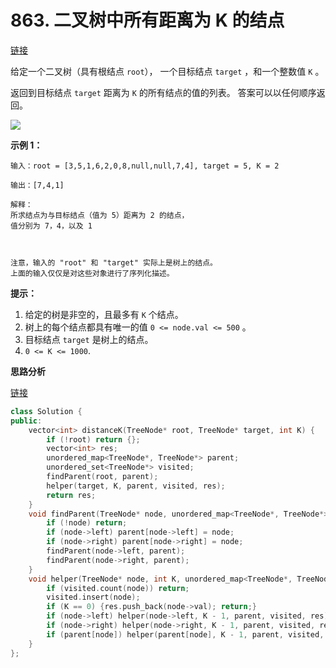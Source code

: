 # 863. 二叉树中所有距离为 K 的结点

[链接](https://leetcode-cn.com/problems/all-nodes-distance-k-in-binary-tree/description/)

给定一个二叉树（具有根结点 `root`）， 一个目标结点 `target` ，和一个整数值 `K` 。

返回到目标结点 `target` 距离为 `K` 的所有结点的值的列表。 答案可以以任何顺序返回。

![](../../cpp-note/cpp-note/pics/sketch0.png) 


**示例 1：**

```
输入：root = [3,5,1,6,2,0,8,null,null,7,4], target = 5, K = 2

输出：[7,4,1]

解释：
所求结点为与目标结点（值为 5）距离为 2 的结点，
值分别为 7，4，以及 1



注意，输入的 "root" 和 "target" 实际上是树上的结点。
上面的输入仅仅是对这些对象进行了序列化描述。
```

**提示：**

1. 给定的树是非空的，且最多有 `K` 个结点。
2. 树上的每个结点都具有唯一的值 `0 <= node.val <= 500` 。
3. 目标结点 `target` 是树上的结点。
4. `0 <= K <= 1000`.

**思路分析**

[链接](https://www.cnblogs.com/grandyang/p/10686922.html)

```c++
class Solution {
public:
    vector<int> distanceK(TreeNode* root, TreeNode* target, int K) {
    	if (!root) return {};
        vector<int> res;
        unordered_map<TreeNode*, TreeNode*> parent;
        unordered_set<TreeNode*> visited;
        findParent(root, parent);
        helper(target, K, parent, visited, res);
        return res;
    }
    void findParent(TreeNode* node, unordered_map<TreeNode*, TreeNode*>& parent) {
    	if (!node) return;
    	if (node->left) parent[node->left] = node;
    	if (node->right) parent[node->right] = node;
    	findParent(node->left, parent);
    	findParent(node->right, parent);
    }
    void helper(TreeNode* node, int K, unordered_map<TreeNode*, TreeNode*>& parent, unordered_set<TreeNode*>& visited, vector<int>& res) {
    	if (visited.count(node)) return;
    	visited.insert(node);
    	if (K == 0) {res.push_back(node->val); return;}
    	if (node->left) helper(node->left, K - 1, parent, visited, res);
    	if (node->right) helper(node->right, K - 1, parent, visited, res);
    	if (parent[node]) helper(parent[node], K - 1, parent, visited, res);
    }
};
```

